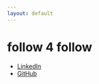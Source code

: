 ```yaml
---
layout: default
---
```

# follow 4 follow
* [LinkedIn](https://www.linkedin.com/in/jenniferum/)
* [GitHub](https://github.com/umjennifer/)
